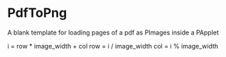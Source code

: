# PdfToPng
A blank template for loading pages of a pdf as PImages inside a PApplet


i = row * image_width + col
row = i / image_width
col = i % image_width